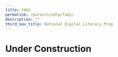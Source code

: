 ```yaml
---
title: FAQs
permalink: /parents/ndlp/faqs/
description: ""
third_nav_title: National Digital Literacy Prog
---
```

# Under Construction